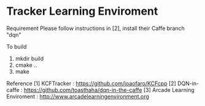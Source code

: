 # Tracker Learning Enviroment

Requirement 
	Please follow instructions in [2], install their Caffe branch "dqn"

To build
  1. mkdir build
  2. cmake ..
  3. make 

Reference 
	[1] KCFTracker : https://github.com/joaofaro/KCFcpp
	[2] DQN-in-caffe : https://github.com/toasthaha/dqn-in-the-caffe
	[3] Arcade Learning Enviroment : http://www.arcadelearningenvironment.org
